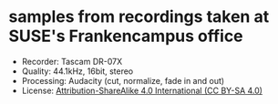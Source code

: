 # samples from recordings taken at SUSE's Frankencampus office

* Recorder: Tascam DR-07X
* Quality: 44.1kHz, 16bit, stereo
* Processing: Audacity (cut, normalize, fade in and out)
* License: [Attribution-ShareAlike 4.0 International (CC BY-SA 4.0)](LICENSE-CC-BY-SA-4.0.md)
